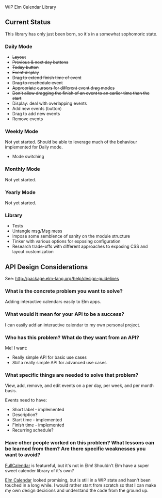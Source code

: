 WIP Elm Calendar Library


## Current Status

This library has only just been born, so it's in a somewhat sophomoric state.


### Daily Mode

* ~~Layout~~
* ~~Previous & next day buttons~~
* ~~Today button~~
* ~~Event display~~
* ~~Drag to extend finish time of event~~
* ~~Drag to reschedule event~~
* ~~Appropriate cursors for different event drag modes~~
* ~~Don't allow dragging the finish of an event to an earlier time than the start~~
* Display: deal with overlapping events
* Add new events (button)
* Drag to add new events
* Remove events


### Weekly Mode

Not yet started. Should be able to leverage much of the behaviour implemented
for Daily mode.

* Mode switching


### Monthly Mode

Not yet started.


### Yearly Mode

Not yet started.

### Library

* Tests
* Untangle msg/Msg mess
* Impose some semblence of sanity on the module structure
* Tinker with various options for exposing configuration
* Research trade-offs with different approaches to exposing CSS and layout
  customization


## API Design Considerations

See: http://package.elm-lang.org/help/design-guidelines


### What is the concrete problem you want to solve?

Adding interactive calendars easily to Elm apps.


### What would it mean for your API to be a success?

I can easily add an interactive calendar to my own personal project.


### Who has this problem? What do they want from an API?

Me! I want:
 * Really simple API for basic use cases
 * _Still_ a really simple API for advanced use cases


### What specific things are needed to solve that problem?

View, add, remove, and edit events on a per day, per week, and per month
basis.

Events need to have:
 * Short label - implemented
 * Description?
 * Start time - implemented
 * Finish time - implemented
 * Recurring schedule?


### Have other people worked on this problem? What lessons can be learned from them? Are there specific weaknesses you want to avoid?

[FullCalendar][full-calendar-site] is featureful, but it's not in Elm! Shouldn't
Elm have a super sweet calender library of it's own?

[Elm Calendar][elm-calendar-github-repo] looked promising, but is still in a WIP
state and hasn't been touched in a long while. I would rather start from scratch
so that I can make my own design decisions and understand the code from the
ground up.

[full-calendar-site]: https://fullcalendar.io/
[elm-calendar-github-repo]: https://github.com/thebritican/elm-calendar



